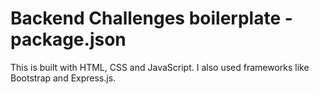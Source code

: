 # Backend Challenges boilerplate - package.json

This is built with HTML, CSS and JavaScript. I also used frameworks like Bootstrap and Express.js.